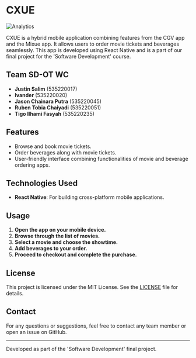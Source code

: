 # CXUE

![Analytics](https://repobeats.axiom.co/api/embed/6c9274d1a148bf2b06b7c4478823dcdc30c462b1.svg "Repobeats analytics image")

CXUE is a hybrid mobile application combining features from the CGV app and the Mixue app. It allows users to order movie tickets and beverages seamlessly. This app is developed using React Native and is a part of our final project for the 'Software Development' course.

## Team SD-OT WC
- **Justin Salim** (535220017)
- **Ivander** (535220020)
- **Jason Chainara Putra** (535220045)
- **Ruben Tobia Chaiyadi** (535220051)
- **Tigo Ilhami Fasyah** (535220235)

## Features
- Browse and book movie tickets.
- Order beverages along with movie tickets.
- User-friendly interface combining functionalities of movie and beverage ordering apps.

## Technologies Used
- **React Native**: For building cross-platform mobile applications.

## Usage
1. **Open the app on your mobile device.**
2. **Browse through the list of movies.**
3. **Select a movie and choose the showtime.**
4. **Add beverages to your order.**
5. **Proceed to checkout and complete the purchase.**

## License
This project is licensed under the MIT License. See the [LICENSE](LICENSE) file for details.

## Contact
For any questions or suggestions, feel free to contact any team member or open an issue on GitHub.

---

Developed as part of the 'Software Development' final project.
